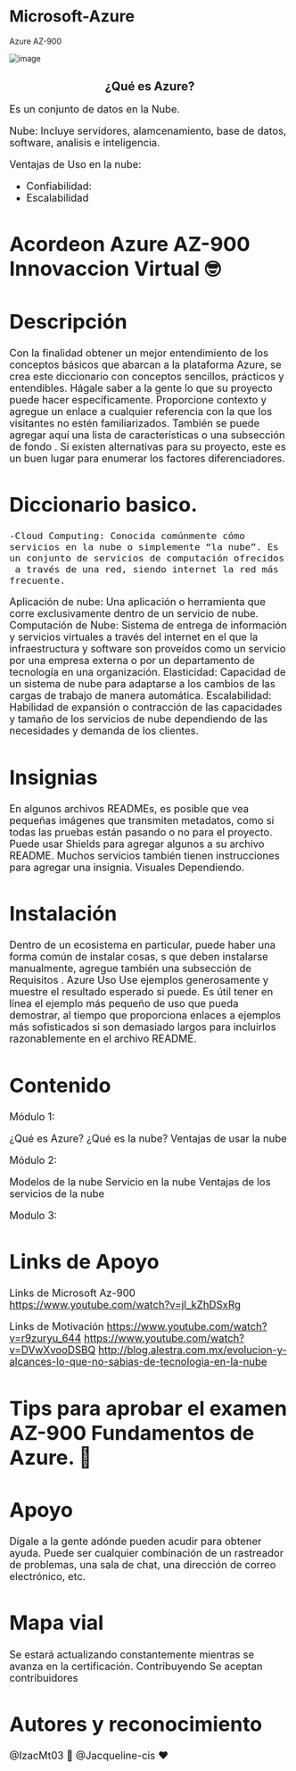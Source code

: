 # Microsoft-Azure
 Azure AZ-900
 

 ![image](https://user-images.githubusercontent.com/87106718/125211437-f386ae00-e26b-11eb-882e-3692b78d65e8.png)


 
 <div align ="center">
  <h2>¿Qué es Azure?</h2>
 </div>
 <font size=4>
 Es un conjunto de datos en la Nube.
 <font>
 
Nube: Incluye servidores, alamcenamiento, base de datos, software, analisis e inteligencia.
 
Ventajas de Uso en la nube:

 - Confiabilidad: 
 - Escalabilidad

  
  
 # Acordeon Azure AZ-900 Innovaccion Virtual 🤓
# Descripción
Con la finalidad obtener un mejor entendimiento de los conceptos básicos que abarcan a la plataforma Azure, se crea este diccionario con conceptos sencillos, prácticos y entendibles.
Hágale saber a la gente lo que su proyecto puede hacer específicamente. Proporcione contexto y agregue un enlace a cualquier referencia con la que los visitantes no estén familiarizados. También se puede agregar aquí una lista de características o una subsección de fondo . Si existen alternativas para su proyecto, este es un buen lugar para enumerar los factores diferenciadores.
	 
# Diccionario basico.
	 
	-Cloud Computing: Conocida comúnmente cómo servicios en la nube o simplemente “la nube”. Es un conjunto de servicios de computación ofrecidos
	 a través de una red, siendo internet la red más frecuente.
Aplicación de nube: Una aplicación o herramienta que corre exclusivamente dentro de un servicio de nube.
Computación de Nube: Sistema de entrega de información y servicios virtuales a través del internet en el que la infraestructura y software son proveídos como un servicio por una empresa externa o por un departamento de tecnología en una organización.
Elasticidad: Capacidad de un sistema de nube para adaptarse a los cambios de las cargas de trabajo de manera automática.
Escalabilidad: Habilidad de expansión o contracción de las capacidades y tamaño de los servicios de nube dependiendo de las necesidades y demanda de los clientes.
	 
	 
	 

	 
	 
# Insignias
En algunos archivos READMEs, es posible que vea pequeñas imágenes que transmiten metadatos, como si todas las pruebas están pasando o no para el proyecto. Puede usar Shields para agregar algunos a su archivo README. Muchos servicios también tienen instrucciones para agregar una insignia.
Visuales
Dependiendo.
	 
# Instalación
Dentro de un ecosistema en particular, puede haber una forma común de instalar cosas, s que deben instalarse manualmente, agregue también una subsección de Requisitos .
Azure 
Uso
Use ejemplos generosamente y muestre el resultado esperado si puede. Es útil tener en línea el ejemplo más pequeño de uso que pueda demostrar, al tiempo que proporciona enlaces a ejemplos más sofisticados si son demasiado largos para incluirlos razonablemente en el archivo README.
	 
# Contenido

Módulo 1: 

¿Qué es Azure?
¿Qué es la nube?
Ventajas de usar la nube

Módulo 2: 
	
Modelos de la nube
Servicio en la nube
Ventajas de los servicios de la nube


 


Modulo 3:



# Links de Apoyo
Links de Microsoft Az-900
https://www.youtube.com/watch?v=jl_kZhDSxRg



Links de Motivación 
https://www.youtube.com/watch?v=r9zuryu_644
https://www.youtube.com/watch?v=DVwXvooDSBQ
http://blog.alestra.com.mx/evolucion-y-alcances-lo-que-no-sabias-de-tecnologia-en-la-nube 
# Tips para aprobar el examen AZ-900 Fundamentos de Azure. 🏁




# Apoyo 
Dígale a la gente adónde pueden acudir para obtener ayuda. Puede ser cualquier combinación de un rastreador de problemas, una sala de chat, una dirección de correo electrónico, etc.
# Mapa vial
Se estará actualizando constantemente mientras se avanza en la certificación. 
Contribuyendo
Se aceptan contribuidores 
# Autores y reconocimiento 
@IzacMt03 🎈
@Jacqueline-cis ❤️




